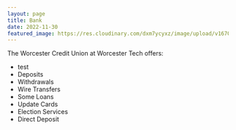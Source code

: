 ```yaml
---
layout: page
title: Bank
date: 2022-11-30
featured_image: https://res.cloudinary.com/dxm7ycyxz/image/upload/v1670348611/2022/01/piggy-bank-2889046_1920_fcsfby.jpg
---
```


The Worcester Credit Union at Worcester Tech offers:

- test
- Deposits
- Withdrawals
- Wire Transfers
- Some Loans
- Update Cards
- Election Services
- Direct Deposit
